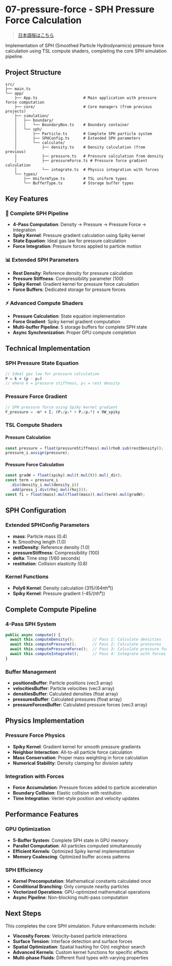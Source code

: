 # 07-pressure-force - SPH Pressure Force Calculation

> [日本語版はこちら](README.ja.md)

Implementation of SPH (Smoothed Particle Hydrodynamics) pressure force calculation using TSL compute shaders, completing the core SPH simulation pipeline.

## Project Structure

```
src/
├── main.ts
└── app/
    ├── App.ts                    # Main application with pressure force computation
    ├── core/                     # Core managers (from previous projects)
    ├── simulation/
    │   ├── boundary/
    │   │   └── BoundaryBox.ts    # Boundary container
    │   └── sph/
    │       ├── Particle.ts       # Complete SPH particle system
    │       ├── SPHConfig.ts      # Extended SPH parameters
    │       └── calculate/
    │           ├── density.ts    # Density calculation (from previous)
    │           ├── pressure.ts   # Pressure calculation from density
    │           ├── pressureForce.ts # Pressure force gradient calculation
    │           └── integrate.ts  # Physics integration with forces
    └── types/
        ├── UniformType.ts        # TSL uniform types
        └── BufferType.ts         # Storage buffer types
```

## Key Features

### 🧮 Complete SPH Pipeline

- **4-Pass Computation**: Density → Pressure → Pressure Force → Integration
- **Spiky Kernel**: Pressure gradient calculation using Spiky kernel
- **State Equation**: Ideal gas law for pressure calculation
- **Force Integration**: Pressure forces applied to particle motion

### 📊 Extended SPH Parameters

- **Rest Density**: Reference density for pressure calculation
- **Pressure Stiffness**: Compressibility parameter (100)
- **Spiky Kernel**: Gradient kernel for pressure force calculation
- **Force Buffers**: Dedicated storage for pressure forces

### ⚡ Advanced Compute Shaders

- **Pressure Calculation**: State equation implementation
- **Force Gradient**: Spiky kernel gradient computation
- **Multi-buffer Pipeline**: 5 storage buffers for complete SPH state
- **Async Synchronization**: Proper GPU compute completion

## Technical Implementation

### SPH Pressure State Equation

```typescript
// Ideal gas law for pressure calculation
P = k × (ρ - ρ₀)
// where k = pressure stiffness, ρ₀ = rest density
```

### Pressure Force Gradient

```typescript
// SPH pressure force using Spiky kernel gradient
F_pressure = -m² × Σⱼ (Pᵢ/ρᵢ² + Pⱼ/ρⱼ²) × ∇W_spiky
```

### TSL Compute Shaders

#### Pressure Calculation

```typescript
const pressure = float(pressureStiffness).mul(rho0.sub(restDensity));
pressure_i.assign(pressure);
```

#### Pressure Force Calculation

```typescript
const gradW = float(spiky).mul(t.mul(t)).mul(_dir);
const term = pressure_i
  .div(density_i.mul(density_i))
  .add(press_j.div(rhoj.mul(rhoj)));
const fi = float(mass).mul(float(mass)).mul(term).mul(gradW);
```

## SPH Configuration

### Extended SPHConfig Parameters

- **mass**: Particle mass (0.4)
- **h**: Smoothing length (1.0)
- **restDensity**: Reference density (1.0)
- **pressureStiffness**: Compressibility (100)
- **delta**: Time step (1/60 seconds)
- **restitution**: Collision elasticity (0.8)

### Kernel Functions

- **Poly6 Kernel**: Density calculation (315/(64πh⁹))
- **Spiky Kernel**: Pressure gradient (-45/(πh⁶))

## Complete Compute Pipeline

### 4-Pass SPH System

```typescript
public async compute() {
  await this.computeDensity();        // Pass 1: Calculate densities
  await this.computePressure();       // Pass 2: Calculate pressures
  await this.computePressureForce();  // Pass 3: Calculate pressure forces
  await this.computeIntegrate();      // Pass 4: Integrate with forces
}
```

### Buffer Management

- **positionsBuffer**: Particle positions (vec3 array)
- **velocitiesBuffer**: Particle velocities (vec3 array)
- **densitiesBuffer**: Calculated densities (float array)
- **pressuresBuffer**: Calculated pressures (float array)
- **pressureForcesBuffer**: Calculated pressure forces (vec3 array)

## Physics Implementation

### Pressure Force Physics

- **Spiky Kernel**: Gradient kernel for smooth pressure gradients
- **Neighbor Interaction**: All-to-all particle force calculation
- **Mass Conservation**: Proper mass weighting in force calculation
- **Numerical Stability**: Density clamping for division safety

### Integration with Forces

- **Force Accumulation**: Pressure forces added to particle acceleration
- **Boundary Collision**: Elastic collision with restitution
- **Time Integration**: Verlet-style position and velocity updates

## Performance Features

### GPU Optimization

- **5-Buffer System**: Complete SPH state in GPU memory
- **Parallel Computation**: All particles computed simultaneously
- **Efficient Kernels**: Optimized Spiky kernel implementation
- **Memory Coalescing**: Optimized buffer access patterns

### SPH Efficiency

- **Kernel Precomputation**: Mathematical constants calculated once
- **Conditional Branching**: Only compute nearby particles
- **Vectorized Operations**: GPU-optimized mathematical operations
- **Async Pipeline**: Non-blocking multi-pass computation

## Next Steps

This completes the core SPH simulation. Future enhancements include:

- **Viscosity Forces**: Velocity-based particle interactions
- **Surface Tension**: Interface detection and surface forces
- **Spatial Optimization**: Spatial hashing for O(n) neighbor search
- **Advanced Kernels**: Custom kernel functions for specific effects
- **Multi-phase Fluids**: Different fluid types with varying properties

